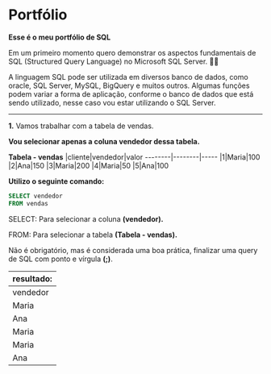# Portfólio

**Esse é o meu portfólio de SQL**

Em um primeiro momento quero demonstrar os aspectos fundamentais de SQL (Structured Query Language) no Microsoft SQL Server. 👨‍💻

A linguagem SQL pode ser utilizada em diversos banco de dados, como oracle, SQL Server, MySQL, BigQuery e muitos outros. Algumas funções podem variar a forma de aplicação, conforme o banco de dados que está sendo utilizado, nesse caso vou estar utilizando o SQL Server.

---
**1.** Vamos trabalhar com a tabela de vendas.

**Vou selecionar apenas a coluna vendedor dessa tabela.**

**Tabela - vendas**
|cliente|vendedor|valor 
--------|--------|-----
|1|Maria|100
|2|Ana|150
|3|Maria|200
|4|Maria|50
|5|Ana|100

**Utilizo o seguinte comando:**

```SQL 
SELECT vendedor
FROM vendas
```
SELECT: Para selecionar a coluna **(vendedor).**

FROM: Para selecionar a tabela **(Tabela - vendas).**

Não é obrigatório, mas é considerada uma boa prática, finalizar uma query de SQL com ponto e vírgula **(;)**.

|resultado:|
|-----------|
 |vendedor|
 |Maria|
 |Ana|
 |Maria|
 |Maria|
 |Ana|
